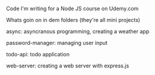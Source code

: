 Code I'm writing for a Node JS course on Udemy.com


Whats goin on in dem folders
(they're all mini projects)

async: asyncranous programming, creating a weather app 

password-manager: managing user input

todo-api: todo application 

web-server: creating a web server with express.js